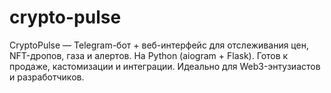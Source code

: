 # crypto-pulse
CryptoPulse — Telegram-бот + веб-интерфейс для отслеживания цен, NFT-дропов, газа и алертов. На Python (aiogram + Flask). Готов к продаже, кастомизации и интеграции. Идеально для Web3-энтузиастов и разработчиков.
